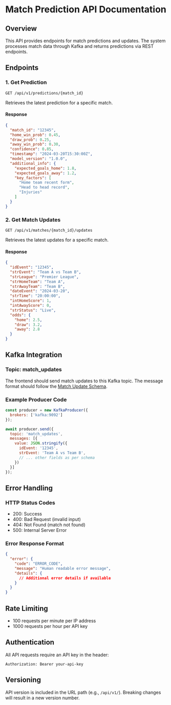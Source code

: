 # Match Prediction API Documentation

## Overview
This API provides endpoints for match predictions and updates. The system processes match data through Kafka and returns predictions via REST endpoints.

## Endpoints

### 1. Get Prediction
```
GET /api/v1/predictions/{match_id}
```

Retrieves the latest prediction for a specific match.

#### Response
```json
{
  "match_id": "12345",
  "home_win_prob": 0.45,
  "draw_prob": 0.25,
  "away_win_prob": 0.30,
  "confidence": 0.85,
  "timestamp": "2024-03-20T15:30:00Z",
  "model_version": "1.0.0",
  "additional_info": {
    "expected_goals_home": 1.8,
    "expected_goals_away": 1.2,
    "key_factors": [
      "Home team recent form",
      "Head to head record",
      "Injuries"
    ]
  }
}
```

### 2. Get Match Updates
```
GET /api/v1/matches/{match_id}/updates
```

Retrieves the latest updates for a specific match.

#### Response
```json
{
  "idEvent": "12345",
  "strEvent": "Team A vs Team B",
  "strLeague": "Premier League",
  "strHomeTeam": "Team A",
  "strAwayTeam": "Team B",
  "dateEvent": "2024-03-20",
  "strTime": "20:00:00",
  "intHomeScore": 1,
  "intAwayScore": 0,
  "strStatus": "Live",
  "odds": {
    "home": 2.5,
    "draw": 3.2,
    "away": 2.8
  }
}
```

## Kafka Integration

### Topic: match_updates
The frontend should send match updates to this Kafka topic. The message format should follow the [Match Update Schema](schemas/match_update.json).

### Example Producer Code
```javascript
const producer = new KafkaProducer({
  brokers: ['kafka:9092']
});

await producer.send({
  topic: 'match_updates',
  messages: [{
    value: JSON.stringify({
      idEvent: '12345',
      strEvent: 'Team A vs Team B',
      // ... other fields as per schema
    })
  }]
});
```

## Error Handling

### HTTP Status Codes
- 200: Success
- 400: Bad Request (invalid input)
- 404: Not Found (match not found)
- 500: Internal Server Error

### Error Response Format
```json
{
  "error": {
    "code": "ERROR_CODE",
    "message": "Human readable error message",
    "details": {
      // Additional error details if available
    }
  }
}
```

## Rate Limiting
- 100 requests per minute per IP address
- 1000 requests per hour per API key

## Authentication
All API requests require an API key in the header:
```
Authorization: Bearer your-api-key
```

## Versioning
API version is included in the URL path (e.g., `/api/v1/`). Breaking changes will result in a new version number. 